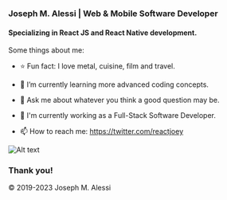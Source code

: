 ### Joseph M. Alessi | Web & Mobile Software Developer
#### Specializing in React JS and React Native development.

Some things about me:

- ⭐ Fun fact: I love metal, cuisine, film and travel.
- 🌱 I’m currently learning more advanced coding concepts.
- 💬 Ask me about whatever you think a good question may be.
- 🔭 I'm currently working as a Full-Stack Software Developer.

- 📫 How to reach me: https://twitter.com/reactjoey

![Alt text](https://avatars.githubusercontent.com/u/46306007?v=4 "JoeSoftware hero banner with text containing: 'Twitter profile'")

### Thank you!

© 2019-2023 Joseph M. Alessi
